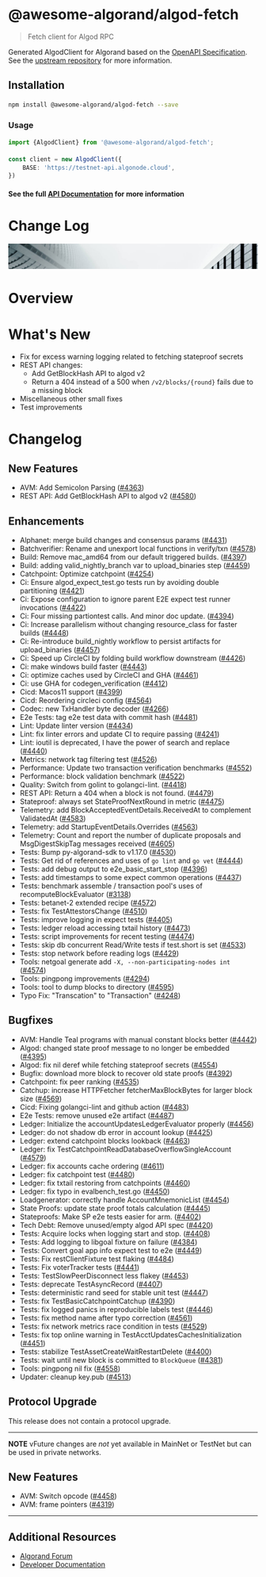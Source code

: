 
# @awesome-algorand/algod-fetch
> Fetch client for Algod RPC

Generated AlgodClient for Algorand based on the [OpenAPI Specification](https://raw.githubusercontent.com/algorand/go-algorand/v3.10.0-stable/daemon/algod/api/algod.oas3.yml). 
See the [upstream repository](https://github.com/algorand/go-algorand) for more information.

## Installation

```bash
npm install @awesome-algorand/algod-fetch --save
```

### Usage

```typescript
import {AlgodClient} from '@awesome-algorand/algod-fetch';

const client = new AlgodClient({
    BASE: 'https://testnet-api.algonode.cloud',
})
```

#### See the full [API Documentation](https://awesome-algorand.github.io/algo-fetch/guides/clients/algod/) for more information

# Change Log
![GitHub Logo](https://raw.githubusercontent.com/algorand/go-algorand/master/release/release-banner.jpg)

# Overview
<!-- A sentence or two capturing the release and any noteworthy details that anyone taking the release should be aware of -->

# What&apos;s New
* Fix for excess warning logging related to fetching stateproof secrets
* REST API changes:
  * Add GetBlockHash API to algod v2 
  * Return a 404 instead of a 500 when `/v2/blocks/{round}` fails due to a missing block
* Miscellaneous other small fixes
* Test improvements

# Changelog
## New Features
* AVM: Add Semicolon Parsing ([#4363](https://github.com/algorand/go-algorand/pull/4363))
* REST API: Add GetBlockHash API to algod v2 ([#4580](https://github.com/algorand/go-algorand/pull/4580))
## Enhancements
* Alphanet: merge build changes and consensus params ([#4431](https://github.com/algorand/go-algorand/pull/4431))
* Batchverifier: Rename and unexport local functions in verify/txn ([#4578](https://github.com/algorand/go-algorand/pull/4578))
* Build: Remove mac_amd64 from our default triggered builds. ([#4397](https://github.com/algorand/go-algorand/pull/4397))
* Build: adding valid_nightly_branch var to upload_binaries step ([#4459](https://github.com/algorand/go-algorand/pull/4459))
* Catchpoint: Optimize catchpoint ([#4254](https://github.com/algorand/go-algorand/pull/4254))
* Ci: Ensure algod_expect_test.go tests run by avoiding double partitioning ([#4421](https://github.com/algorand/go-algorand/pull/4421))
* Ci: Expose configuration to ignore parent E2E expect test runner invocations ([#4422](https://github.com/algorand/go-algorand/pull/4422))
* Ci: Four missing partiontest calls. And minor doc update. ([#4394](https://github.com/algorand/go-algorand/pull/4394))
* Ci: Increase parallelism without changing resource_class for faster builds ([#4448](https://github.com/algorand/go-algorand/pull/4448))
* Ci: Re-introduce build_nightly workflow to persist artifacts for upload_binaries ([#4457](https://github.com/algorand/go-algorand/pull/4457))
* Ci: Speed up CircleCI by folding build workflow downstream ([#4426](https://github.com/algorand/go-algorand/pull/4426))
* Ci: make windows build faster ([#4443](https://github.com/algorand/go-algorand/pull/4443))
* Ci: optimize caches used by CircleCI and GHA ([#4461](https://github.com/algorand/go-algorand/pull/4461))
* Ci: use GHA for codegen_verification ([#4412](https://github.com/algorand/go-algorand/pull/4412))
* Cicd: Macos11 support ([#4399](https://github.com/algorand/go-algorand/pull/4399))
* Cicd: Reordering circleci config ([#4564](https://github.com/algorand/go-algorand/pull/4564))
* Codec: new TxHandler byte decoder ([#4266](https://github.com/algorand/go-algorand/pull/4266))
* E2e Tests: tag e2e test data with commit hash ([#4481](https://github.com/algorand/go-algorand/pull/4481))
* Lint: Update linter version ([#4434](https://github.com/algorand/go-algorand/pull/4434))
* Lint: fix linter errors and update CI to require passing ([#4241](https://github.com/algorand/go-algorand/pull/4241))
* Lint: ioutil is deprecated, I have the power of search and replace ([#4440](https://github.com/algorand/go-algorand/pull/4440))
* Metrics: network tag filtering test ([#4526](https://github.com/algorand/go-algorand/pull/4526))
* Performance: Update two transaction verification benchmarks ([#4552](https://github.com/algorand/go-algorand/pull/4552))
* Performance: block validation benchmark ([#4522](https://github.com/algorand/go-algorand/pull/4522))
* Quality: Switch from golint to golangci-lint. ([#4418](https://github.com/algorand/go-algorand/pull/4418))
* REST API: Return a 404 when a block is not found. ([#4479](https://github.com/algorand/go-algorand/pull/4479))
* Stateproof: always set StateProofNextRound in metric ([#4475](https://github.com/algorand/go-algorand/pull/4475))
* Telemetry: add BlockAcceptedEventDetails.ReceivedAt to complement ValidatedAt ([#4583](https://github.com/algorand/go-algorand/pull/4583))
* Telemetry: add StartupEventDetails.Overrides ([#4563](https://github.com/algorand/go-algorand/pull/4563))
* Telemetry: Count and report the number of duplicate proposals and MsgDigestSkipTag messages received ([#4605](https://github.com/algorand/go-algorand/pull/4605))
* Tests: Bump py-algorand-sdk to v1.17.0 ([#4530](https://github.com/algorand/go-algorand/pull/4530))
* Tests: Get rid of references and uses of `go lint` and `go vet` ([#4444](https://github.com/algorand/go-algorand/pull/4444))
* Tests: add debug output to e2e_basic_start_stop ([#4396](https://github.com/algorand/go-algorand/pull/4396))
* Tests: add timestamps to some expect common operations ([#4437](https://github.com/algorand/go-algorand/pull/4437))
* Tests: benchmark assemble / transaction pool&apos;s uses of recomputeBlockEvaluator ([#3138](https://github.com/algorand/go-algorand/pull/3138))
* Tests: betanet-2 extended recipe ([#4572](https://github.com/algorand/go-algorand/pull/4572))
* Tests: fix TestAttestorsChange ([#4510](https://github.com/algorand/go-algorand/pull/4510))
* Tests: improve logging in expect tests ([#4405](https://github.com/algorand/go-algorand/pull/4405))
* Tests: ledger reload accessing txtail history ([#4473](https://github.com/algorand/go-algorand/pull/4473))
* Tests: script improvements for recent testing ([#4474](https://github.com/algorand/go-algorand/pull/4474))
* Tests: skip db concurrent Read/Write tests if test.short is set ([#4533](https://github.com/algorand/go-algorand/pull/4533))
* Tests: stop network before reading logs ([#4429](https://github.com/algorand/go-algorand/pull/4429))
* Tools: netgoal generate add `-X, --non-participating-nodes int` ([#4574](https://github.com/algorand/go-algorand/pull/4574))
* Tools: pingpong improvements ([#4294](https://github.com/algorand/go-algorand/pull/4294))
* Tools: tool to dump blocks to directory ([#4595](https://github.com/algorand/go-algorand/pull/4595))
* Typo Fix: &quot;Transcation&quot; to &quot;Transaction&quot; ([#4248](https://github.com/algorand/go-algorand/pull/4248))
## Bugfixes
* AVM: Handle Teal programs with manual constant blocks better ([#4442](https://github.com/algorand/go-algorand/pull/4442))
* Algod: changed state proof message to no longer be embedded ([#4395](https://github.com/algorand/go-algorand/pull/4395))
* Algod: fix nil deref while fetching stateproof secrets ([#4554](https://github.com/algorand/go-algorand/pull/4554))
* Bugfix: download more block to recover old state proofs ([#4392](https://github.com/algorand/go-algorand/pull/4392))
* Catchpoint: fix peer ranking ([#4535](https://github.com/algorand/go-algorand/pull/4535))
* Catchup: increase HTTPFetcher fetcherMaxBlockBytes for larger block size ([#4569](https://github.com/algorand/go-algorand/pull/4569))
* Cicd: Fixing golangci-lint and github action ([#4483](https://github.com/algorand/go-algorand/pull/4483))
* E2e Tests: remove unused e2e artifact ([#4487](https://github.com/algorand/go-algorand/pull/4487))
* Ledger: Initialize the accountUpdatesLedgerEvaluator properly ([#4456](https://github.com/algorand/go-algorand/pull/4456))
* Ledger: do not shadow db error in account lookup ([#4425](https://github.com/algorand/go-algorand/pull/4425))
* Ledger: extend catchpoint blocks lookback ([#4463](https://github.com/algorand/go-algorand/pull/4463))
* Ledger: fix TestCatchpointReadDatabaseOverflowSingleAccount ([#4579](https://github.com/algorand/go-algorand/pull/4579))
* Ledger: fix accounts cache ordering ([#4611](https://github.com/algorand/go-algorand/pull/4611))
* Ledger: fix catchpoint test ([#4480](https://github.com/algorand/go-algorand/pull/4480))
* Ledger: fix txtail restoring from catchpoints ([#4460](https://github.com/algorand/go-algorand/pull/4460))
* Ledger: fix typo in evalbench_test.go ([#4450](https://github.com/algorand/go-algorand/pull/4450))
* Loadgenerator: correctly handle AccountMnemonicList ([#4454](https://github.com/algorand/go-algorand/pull/4454))
* State Proofs: update state proof totals calculation ([#4445](https://github.com/algorand/go-algorand/pull/4445))
* Stateproofs: Make SP e2e tests easier for arm. ([#4402](https://github.com/algorand/go-algorand/pull/4402))
* Tech Debt: Remove unused/empty algod API spec ([#4420](https://github.com/algorand/go-algorand/pull/4420))
* Tests: Acquire locks when logging start and stop. ([#4408](https://github.com/algorand/go-algorand/pull/4408))
* Tests: Add logging to libgoal fixture on failure ([#4384](https://github.com/algorand/go-algorand/pull/4384))
* Tests: Convert goal app info expect test to e2e ([#4449](https://github.com/algorand/go-algorand/pull/4449))
* Tests: Fix restClientFixture test flaking ([#4484](https://github.com/algorand/go-algorand/pull/4484))
* Tests: Fix voterTracker tests ([#4441](https://github.com/algorand/go-algorand/pull/4441))
* Tests: TestSlowPeerDisconnect less flakey ([#4453](https://github.com/algorand/go-algorand/pull/4453))
* Tests: deprecate TestAsyncRecord ([#4407](https://github.com/algorand/go-algorand/pull/4407))
* Tests: deterministic rand seed for stable unit test ([#4447](https://github.com/algorand/go-algorand/pull/4447))
* Tests: fix TestBasicCatchpointCatchup ([#4390](https://github.com/algorand/go-algorand/pull/4390))
* Tests: fix logged panics in reproducible labels test ([#4446](https://github.com/algorand/go-algorand/pull/4446))
* Tests: fix method name after typo correction ([#4561](https://github.com/algorand/go-algorand/pull/4561))
* Tests: fix network metrics race condition in tests ([#4529](https://github.com/algorand/go-algorand/pull/4529))
* Tests: fix top online warning in TestAcctUpdatesCachesInitialization ([#4451](https://github.com/algorand/go-algorand/pull/4451))
* Tests: stabilize TestAssetCreateWaitRestartDelete ([#4400](https://github.com/algorand/go-algorand/pull/4400))
* Tests: wait until new block is committed to `BlockQueue` ([#4381](https://github.com/algorand/go-algorand/pull/4381))
* Tools: pingpong nil fix ([#4558](https://github.com/algorand/go-algorand/pull/4558))
* Updater: cleanup key.pub ([#4513](https://github.com/algorand/go-algorand/pull/4513))
## Protocol Upgrade
This release does not contain a protocol upgrade.

---
**NOTE**
vFuture changes are *not* yet available in MainNet or TestNet but can be used in private networks.

## New Features
* AVM: Switch opcode ([#4458](https://github.com/algorand/go-algorand/pull/4458))
* AVM: frame pointers ([#4319](https://github.com/algorand/go-algorand/pull/4319))

---
## Additional Resources
* [Algorand Forum](https://forum.algorand.org)
* [Developer Documentation](https://developer.algorand.org)

